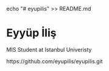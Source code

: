 echo "# eyupilis" >> README.md
<h1> Eyyüp İliş </h1>
<p> MIS Student at Istanbul Univeristy </p>
 https://github.com/eyupilis/eyupilis.git

